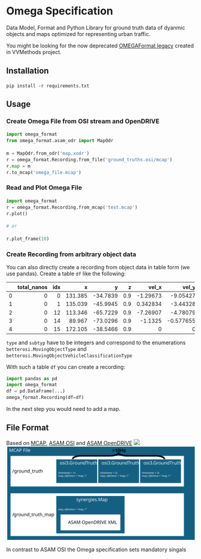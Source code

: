 # Omega Specification
Data Model, Format and Python Library for ground truth data of dyanmic objects and maps optimized for representing urban traffic.

You might be looking for the now deprecated [OMEGAFormat legacy]() created in VVMethods project.
## Installation
`pip install -r requirements.txt`

## Usage


### Create Omega File from OSI stream and OpenDRIVE

```python
import omega_format
from omega_format.asam_odr import MapOdr

m = MapOdr.from_odr('map.xodr')
r = omega_format.Recording.from_file('ground_truths.osi/mcap')
r.map = m 
r.to_mcap('omega_file.mcap')

```
### Read and Plot Omega File

```python
import omega_format
r = omega_format.Recording.from_mcap('test.mcap')
r.plot()

# or 

r.plot_frame(10)
```

### Create Recording from arbitrary object data

You can also directly create a recording from object data in table form (we use pandas). Create a table `df` like the following:

|    |   total_nanos |   idx |       x |        y |   z |     vel_x |     vel_y |   vel_z |   acc_x |   acc_y |   acc_z |   length |   width |   height |   roll |   pitch |      yaw |   type |   subtype |
|---:|--------------:|------:|--------:|---------:|----:|----------:|----------:|--------:|--------:|--------:|--------:|---------:|--------:|---------:|-------:|--------:|---------:|-------:|----------:|
|  0 |             0 |     0 | 131.385 | -34.7839 | 0.9 | -1.29673  | -9.05427  |       0 |       0 |       0 |       0 |  4.03141 | 1.76028 |  1.76028 |      0 |       0 | -1.71305 |      2 |         4 |
|  1 |             0 |     1 | 135.039 | -45.9945 | 0.9 |  0.342834 | -3.44328  |       0 |       0 |       0 |       0 |  3.92792 | 1.84093 |  1.84093 |      0 |       0 | -1.47156 |      2 |         4 |
|  2 |             0 |    12 | 113.346 | -65.7229 | 0.9 | -7.26907  | -4.78079  |       0 |       0 |       0 |       0 |  4.26398 | 1.84183 |  1.84183 |      0 |       0 | -2.55983 |      2 |         4 |
|  3 |             0 |    14 |  89.967 | -73.0296 | 0.9 | -1.1325   | -0.577655 |       0 |       0 |       0 |       0 | 19.0849  | 3.06624 |  3.06624 |      0 |       0 | -2.66992 |      2 |         4 |
|  4 |             0 |    15 | 172.105 | -38.5466 | 0.9 |  0        |  0        |       0 |       0 |       0 |       0 |  4.09254 | 1.82684 |  1.82684 |      0 |       0 | -2.8031  |      2 |         4 |

`type` and `subtyp` have to be integers and correspond to the enumerations `betterosi.MovingObjectType` and `betterosi.MovingObjectVehicleClassificationType`

With such a table `df` you can create a recording:
```python
import pandas as pd
import omega_format
df = pd.DataFrame(...)
omega_format.Recording(df=df)
```
In the next step you would need to add a map.

## File Format
Based on [MCAP](https://mcap.dev/), [ASAM OSI](https://opensimulationinterface.github.io/osi-antora-generator/asamosi/latest/specification/index.html) and [ASAM OpenDRIVE](https://publications.pages.asam.net/standards/ASAM_OpenDRIVE/ASAM_OpenDRIVE_Specification/latest/specification/index.html#)
![](omega_specification.svg)
![](docs/omega_format/omega_specification.svg)

In contrast to ASAM OSI the Omega specification sets mandatory singals